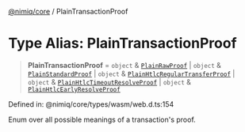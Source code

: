 [@nimiq/core](../globals.md) / PlainTransactionProof

# Type Alias: PlainTransactionProof

> **PlainTransactionProof** = `object` & [`PlainRawProof`](../interfaces/PlainRawProof.md) \| `object` & [`PlainStandardProof`](../interfaces/PlainStandardProof.md) \| `object` & [`PlainHtlcRegularTransferProof`](../interfaces/PlainHtlcRegularTransferProof.md) \| `object` & [`PlainHtlcTimeoutResolveProof`](../interfaces/PlainHtlcTimeoutResolveProof.md) \| `object` & [`PlainHtlcEarlyResolveProof`](../interfaces/PlainHtlcEarlyResolveProof.md)

Defined in: @nimiq/core/types/wasm/web.d.ts:154

Enum over all possible meanings of a transaction\'s proof.
